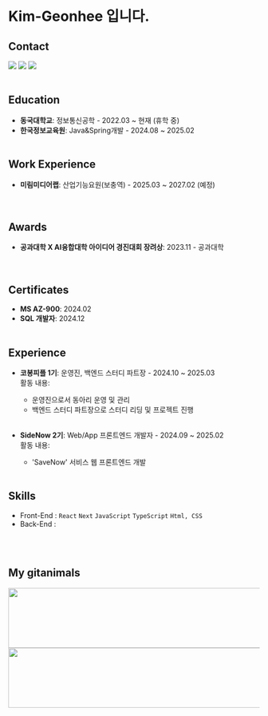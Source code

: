 # Kim-Geonhee 입니다.


## Contact

<a href="mailto:kafoo0105@gmail.com"><img
    src="https://img.shields.io/badge/Gmail-EA4335?style=flat-square&logo=Gmail&logoColor=white&link=kafoo0105@gmail.com" /></a>
<a href="https://velog.io/@kafoo0105/posts"><img
    src="https://img.shields.io/badge/Velog-EA4365?style=flat-square&logo=Velog&logoColor=white&link=(https://velog.io/@kafoo0105/posts)" /></a>
<a href="https://platinum-beam-072.notion.site/1157467b564580d9bdb5d522fd9be5d3"><img
    src="https://img.shields.io/badge/Notion-000000?style=flat-square&logo=notion&logoColor=white" /></a>
<br><br>


## Education

- **동국대학교**: 정보통신공학 - 2022.03 ~ 현재 (휴학 중)  
- **한국정보교육원**: Java&Spring개발 - 2024.08 ~ 2025.02
<br><br>


## Work Experience

- **미림미디어랩**: 산업기능요원(보충역) - 2025.03 ~ 2027.02 (예정)  
<br><br>


## Awards

- **공과대학 X AI융합대학 아이디어 경진대회 장려상**: 2023.11 - 공과대학  
<br><br>


## Certificates

- **MS AZ-900**: 2024.02  
- **SQL 개발자**: 2024.12
<br><br>


## Experience

- **코봉피플 1기**: 운영진, 백엔드 스터디 파트장 - 2024.10 ~ 2025.03  
  활동 내용:
  - 운영진으로서 동아리 운영 및 관리
  - 백엔드 스터디 파트장으로 스터디 리딩 및 프로젝트 진행
<br><br>


- **SideNow 2기**: Web/App 프론트엔드 개발자 - 2024.09 ~ 2025.02  
  활동 내용:
  - 'SaveNow' 서비스 웹 프론트엔드 개발
  <br><br>

 
## Skills

- Front-End : `React` `Next` `JavaScript` `TypeScript` `Html, CSS`
- Back-End : 


<br>
<br>

## My gitanimals

<a href="https://github.com/devxb/gitanimals">
  <img
    src="https://render.gitanimals.org/lines/kafoo0105?pet-id=654904966268974588"
    width="1000"
    height="120"
  />
</a>
  

<a href="https://github.com/devxb/gitanimals">
  <img
    src="https://render.gitanimals.org/lines/kafoo0105?pet-id=657025457570046742"
    width="1000"
    height="120"
  />
</a>
  


